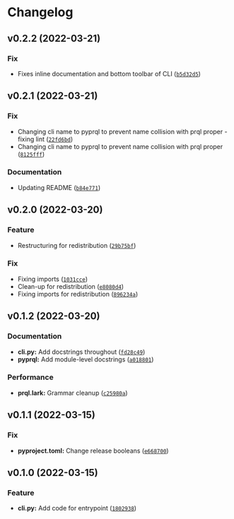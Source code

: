 # Changelog

<!--next-version-placeholder-->

## v0.2.2 (2022-03-21)
### Fix
* Fixes inline documentation and bottom toolbar of CLI ([`b5d32d5`](https://github.com/qorrect/PyPrql/commit/b5d32d5f0bccb131e090b63617844666e646ff6c))

## v0.2.1 (2022-03-21)
### Fix
* Changing cli name to pyprql to prevent name collision with prql proper - fixing lint ([`22fd6bd`](https://github.com/qorrect/PyPrql/commit/22fd6bdcc22a647cc5b10533620b74fd03cd74cf))
* Changing cli name to pyprql to prevent name collision with prql proper ([`8125fff`](https://github.com/qorrect/PyPrql/commit/8125fff32bf1c351ca64825bed763f83fa88b639))

### Documentation
* Updating README ([`b84e771`](https://github.com/qorrect/PyPrql/commit/b84e771d242d91ef42f25492420c5bc08aef124b))

## v0.2.0 (2022-03-20)
### Feature
* Restructuring for redistribution ([`29b75bf`](https://github.com/qorrect/PyPrql/commit/29b75bf6f38adb213e4b4443672dee3dea15f388))

### Fix
* Fixing imports ([`1031cce`](https://github.com/qorrect/PyPrql/commit/1031cce38abdf704aec63a637ccadccd1429c670))
* Clean-up for redistribution ([`e8080d4`](https://github.com/qorrect/PyPrql/commit/e8080d4bf8b39a2a043820a8d8f58f2070b03fd0))
* Fixing imports for redistribution ([`896234a`](https://github.com/qorrect/PyPrql/commit/896234a288e22e922d9b89d368ed76b51ec13762))

## v0.1.2 (2022-03-20)
### Documentation
* **cli.py:** Add docstrings throughout ([`fd28c49`](https://github.com/qorrect/PyPrql/commit/fd28c49f71a88b34ddac478f929142a1a33446cc))
* **pyprql:** Add module-level docstrings ([`a018801`](https://github.com/qorrect/PyPrql/commit/a018801b0ae35d6300d3c8b444bb88e619504b97))

### Performance
* **prql.lark:** Grammar cleanup ([`c25980a`](https://github.com/qorrect/PyPrql/commit/c25980a420d1c117a7d3a4456fffffdccc8b0038))

## v0.1.1 (2022-03-15)
### Fix
* **pyproject.toml:** Change release booleans ([`e668700`](https://github.com/qorrect/PyPrql/commit/e6687007e34529b0b337ca38047b84c239b157bc))

## v0.1.0 (2022-03-15)
### Feature
* **cli.py:** Add code for entrypoint ([`1802938`](https://github.com/qorrect/PyPrql/commit/1802938055cc6dea4167dfa60ef51d934086dfa3))
